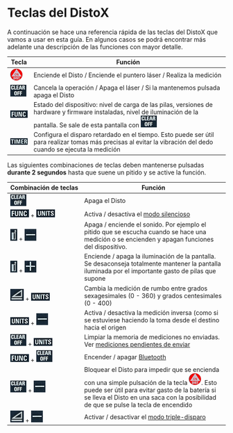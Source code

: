 

# Teclas del DistoX
A continuación se hace una referencia rápida de las teclas del DistoX que vamos a usar en esta guía. En algunos casos se podrá encontrar más adelante una descripción de las funciones con mayor detalle.

|Tecla|Función|
|---|---|
| ![img](img/teclaOn.png) | Enciende el Disto / Enciende el puntero láser / Realiza la medición |
| ![img](img/teclaOff.png)|Cancela la operación / Apaga el láser / Si la mantenemos pulsada apaga el Disto|
| ![img](img/teclaFunc.png)|Estado del dispositivo: nivel de carga de las pilas, versiones de hardware y firmware instaladas, nivel de iluminación de la pantalla. Se sale de esta pantalla con ![img](img/teclaOff.png) |
| ![img](img/teclaTimer.png) | Configura el disparo retardado en el tiempo. Esto puede ser útil para realizar tomas más precisas al evitar la vibración del dedo cuando se ejecuta la medición|
  
<span id="combinaciones2segundos"/>Las siguientes combinaciones de teclas deben mantenerse pulsadas **durante 2 segundos** hasta que suene un pitido y se active la función.

|Combinación&nbsp;de&nbsp;teclas|Función|
|---|---|
| ![img](img/teclaOff.png) | Apaga el Disto |
| ![img](img/teclaFunc.png) + ![img](img/teclaUnits.png) | Activa / desactiva el [modo silencioso](#ModoSilencioso) |
| ![img](img/teclaRef.png) + ![img](img/teclaMenos.png) | Apaga / enciende el sonido. Por ejemplo el pitido que se escucha cuando se hace una medición o se encienden y apagan funciones del dispositivo. |
| ![img](img/teclaRef.png) + ![img](img/teclaMas.png) | Enciende / apaga la iluminación de la pantalla. Se desaconseja totalmente mantener la pantalla iluminada por el importante gasto de pilas que supone |
| ![img](img/teclaSmart.png) + ![img](img/teclaUnits.png) | Cambia la medición de rumbo entre grados sexagesimales (0 - 360) y grados centesimales (0 - 400) |
| ![img](img/teclaUnits.png) + ![img](img/teclaMenos.png) | Activa / desactiva la medición inversa (como si se estuviese haciendo la toma desde el destino hacia el origen |
| <span id="BorrarPuntosNoEnviados" /> ![img](img/teclaOff.png) + ![img](img/teclaUnits.png) | Limpiar la memoria de mediciones no enviadas. Ver [mediciones pendientes de enviar](#medicionesNoEnviadas)  |
| ![img](img/teclaFunc.png) + ![img](img/teclaOff.png) | Encender / apagar [Bluetooth](#BlueTooth) |
| ![img](img/teclaOff.png) + ![img](img/teclaMenos.png) | Bloquear el Disto para impedir que se encienda con una simple pulsación de la tecla ![img](img/teclaOn.png). Esto puede ser útil para evitar gasto de la batería si se lleva el Disto en una saca con la posibilidad de que se pulse la tecla de encendido |
| ![img](img/teclaSmart.png) + ![img](img/teclaMenos.png) | Activar / desactivar el [modo triple-disparo](#fnModoTripleDisparo) |


